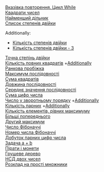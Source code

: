 [Вказівка повторення. Цикл While](https://github.com/pmalyi/Training_course.Basics_of_Python_programming/blob/master/%D0%A6%D0%B8%D0%BA%D0%BB_While/%D0%92%D0%BA%D0%B0%D0%B7%D1%96%D0%B2%D0%BA%D0%B0%20%D0%BF%D0%BE%D0%B2%D1%82%D0%BE%D1%80%D0%B5%D0%BD%D0%BD%D1%8F.%D0%A6%D0%B8%D0%BA%D0%BB_While.md)  
[Квадрати чисел](https://basecamp.eolymp.com/uk/problems/8544)  
[Найменший дільник](https://basecamp.eolymp.com/uk/problems/8927)  
[Список степенів двійки](https://basecamp.eolymp.com/uk/problems/8917)  

Additionally:  
- [Кількість степенів двійки](https://basecamp.eolymp.com/uk/problems/9951)  
- [Кількість степенів двійки - 3](https://basecamp.eolymp.com/uk/problems/9955)  

[Точна степінь двійки](https://basecamp.eolymp.com/uk/problems/8670)  
[Кількість повних квадратів](https://basecamp.eolymp.com/uk/problems/9950)  +[Additionally](https://basecamp.eolymp.com/uk/problems/9954)  
[Ранкова пробіжка](https://basecamp.eolymp.com/uk/problems/7367)    
[Максимум послідовності](Максимум_послідовності.md)  
[Сума квадратів](https://basecamp.eolymp.com/uk/problems/4725)  
[Довжина послідовності](https://basecamp.eolymp.com/uk/problems/4729)  
[Середнє значення послідовності](Середнє_значення_послідовності.md)  
[Сума цифр числа](https://basecamp.eolymp.com/uk/problems/1603)  
[Число у зворотньому порядку](https://basecamp.eolymp.com/uk/problems/1607) +[Additionally](https://basecamp.eolymp.com/uk/problems/1608)  
[Кількість парних](https://basecamp.eolymp.com/uk/problems/9902) +[Additionally](https://basecamp.eolymp.com/uk/problems/9903)  
[Кількість елементів, рівних максимуму](https://basecamp.eolymp.com/uk/problems/4731)  
[Більші попереднього](https://basecamp.eolymp.com/uk/problems/7843)  
[Другий максимум](Другий_максимум.md)  
[Число Фібоначчі](https://basecamp.eolymp.com/uk/problems/4730)  
[Номер числа Фібоначчі](https://basecamp.eolymp.com/uk/problems/4732)  
[Добуток парних цифр числа](https://basecamp.eolymp.com/uk/problems/1604)  
[Задача a + b](https://basecamp.eolymp.com/uk/problems/1000)  
[Пірати і монети](https://basecamp.eolymp.com/uk/problems/75)  
[Грушеве дерево](https://basecamp.eolymp.com/uk/problems/382)  
[НСД двох чисел](https://basecamp.eolymp.com/uk/problems/1601)  
[Розклад на прості множники](https://basecamp.eolymp.com/uk/problems/842)  
